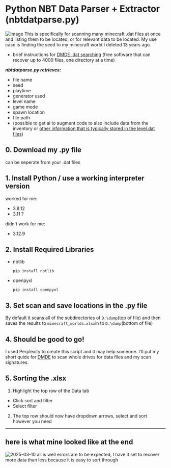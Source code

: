 # Python NBT Data Parser + Extractor (nbtdatparse.py)
![image](https://github.com/user-attachments/assets/d78feab2-db47-4c15-9def-96c5117d0a8f)
This is specifically for scanning many minecraft .dat files at once and listing them to be located, or for relevant data to be located. My use case is finding the seed to my minecraft world I deleted 13 years ago.

- brief instructions for [DMDE .dat searching](optionalDMDE/info.md)
(free software that can recover up to 4000 files, one directory at a time)

***nbtdatparse.py retrieves:***
- file name
- seed
- playtime
- generator used
- level name
- game mode
- spawn location
- file path
- (possible to get ai to augment code to also include data from the inventory or [other information that is typically stored in the level.dat files](https://minecraft.wiki/w/Java_Edition_level_format))

## 0. Download my .py file
can be seperate from your .dat files


## 1. Install Python / use a working interpreter version
worked for me:
- 3.8.12
- 3.11 ?

didn't work for me:
- 3.12.9



## 2. Install Required Libraries
- nbtlib
   ```
   pip install nbtlib
   ```
- openpyxl
   ```
   pip install openpyxl
   ```

## 3. Set scan and save locations in the .py file
By default it scans all of the subdirectories of `D:\dump`(top of file) and then saves the results to `minecraft_worlds.xlsx`in to `D:\dump`(bottom of file)

## 4. Should be good to go!
I used Perplexity to create this script and it may help someone. I'll put my short quide for [DMDE](optionalDMDE/info.md) to scan whole drives for data files and my scan signatures.

## 5. Sorting the .xlsx
1. Highlight the top row of the Data tab
- Click sort and filter
- Select filter
2. The top row should now have dropdown arrows, select and sort however you need

----
## here is what mine looked like at the end
![2025-03-10 all is well](https://github.com/user-attachments/assets/52eaa2e9-7e88-49b3-9d7b-da7ebb16b6f3)
errors are to be expected, I have it set to recover more data than less because it is easy to sort through

